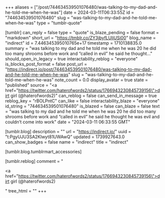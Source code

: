 +++
aliases = ["/post/744634539501076480/was-talking-to-my-dad-and-he-told-me-when-he-was"]
date = 2024-03-11T06:33:55Z
id = "744634539501076480"
slug = "was-talking-to-my-dad-and-he-told-me-when-he-was"
type = "tumblr-quote"

[tumblr]
can_reply = false
type = "quote"
is_blaze_pending = false
format = "markdown"
short_url = "https://tmblr.co/ZY3jbyfLUIiUSi00"
blog_name = "indirect"
id = 7.446345395010765e+17
timestamp = 1710138835.0
summary = "was talking to my dad and he told me when he was 20 he did too many shrooms before work and “called in evil” he said he thought..."
should_open_in_legacy = true
interactability_reblog = "everyone"
is_blocks_post_format = false
post_url = "https://indirect.io/post/744634539501076480/was-talking-to-my-dad-and-he-told-me-when-he-was"
slug = "was-talking-to-my-dad-and-he-told-me-when-he-was"
note_count = 0.0
display_avatar = true
state = "published"
source = "<a href=\"https://twitter.com/haterofwords2/status/1766943230845739156\">dirt girl (@haterofwords2)</a>"
can_reblog = false
can_send_in_message = true
reblog_key = "rBOLPntC"
can_like = false
interactability_blaze = "everyone"
id_string = "744634539501076480"
is_blazed = false
can_blaze = false
text = "was talking to my dad and he told me when he was 20 he did too many shrooms before work and “called in evil” he said he thought he was evil and couldn’t come into work"
date = "2024-03-11 06:33:55 GMT"

[tumblr.blog]
description = ""
url = "https://indirect.io/"
uuid = "t:PgyUJU3SA2Klwyt81UWAwQ"
updated = 1739927643.0
can_show_badges = false
name = "indirect"
title = "indirect"

[tumblr.blog.tumblrmart_accessories]

[tumblr.reblog]
comment = "<p><a href=\"https://twitter.com/haterofwords2/status/1766943230845739156\">dirt girl (@haterofwords2)</a></p>"
tree_html = ""
+++
